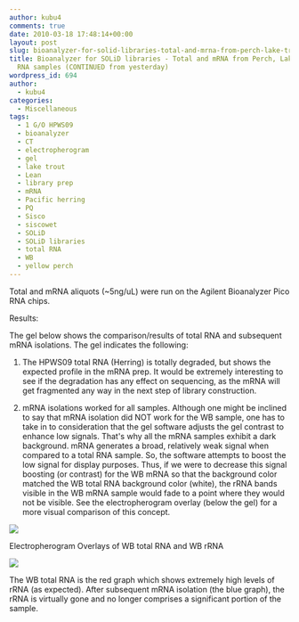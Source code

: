 ```yaml
---
author: kubu4
comments: true
date: 2010-03-18 17:48:14+00:00
layout: post
slug: bioanalyzer-for-solid-libraries-total-and-mrna-from-perch-lake-trout-herring-rna-samples-continued-from-yesterday
title: Bioanalyzer for SOLiD libraries - Total and mRNA from Perch, Lake Trout & Herring
  RNA samples (CONTINUED from yesterday)
wordpress_id: 694
author:
  - kubu4
categories:
  - Miscellaneous
tags:
  - 1 G/O HPWS09
  - bioanalyzer
  - CT
  - electropherogram
  - gel
  - lake trout
  - Lean
  - library prep
  - mRNA
  - Pacific herring
  - PQ
  - Sisco
  - siscowet
  - SOLiD
  - SOLiD libraries
  - total RNA
  - WB
  - yellow perch
---
```


Total and mRNA aliquots (~5ng/uL) were run on the Agilent Bioanalyzer Pico RNA chips.

Results:

The gel below shows the comparison/results of total RNA and subsequent mRNA isolations. The gel indicates the following:





  1. The HPWS09 total RNA (Herring) is totally degraded, but shows the expected profile in the mRNA prep. It would be extremely interesting to see if the degradation has any effect on sequencing, as the mRNA will get fragmented any way in the next step of library construction.



  2. mRNA isolations worked for all samples. Although one might be inclined to say that mRNA isolation did NOT work for the WB sample, one has to take in to consideration that the gel software adjusts the gel contrast to enhance low signals. That's why all the mRNA samples exhibit a dark background. mRNA generates a broad, relatively weak signal when compared to a total RNA sample. So, the software attempts to boost the low signal for display purposes. Thus, if we were to decrease this signal boosting (or contrast) for the WB mRNA so that the background color matched the WB total RNA background color (white), the rRNA bands visible in the WB mRNA sample would fade to a point where they would not be visible. See the electropherogram overlay (below the gel) for a more visual comparison of this concept.






![](https://eagle.fish.washington.edu/Arabidopsis/Bioanalyzer%20Data/20100318%20pico%20RNA%20bioanalyzer%20gel.jpg)

Electropherogram Overlays of WB total RNA and WB rRNA

![](https://eagle.fish.washington.edu/Arabidopsis/Bioanalyzer%20Data/20100318%20pico%20RNA%20electropherogram%20WB%20overlays.jpg)

The WB total RNA is the red graph which shows extremely high levels of rRNA (as expected). After subsequent mRNA isolation (the blue graph), the rRNA is virtually gone and no longer comprises a significant portion of the sample.
